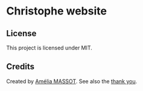 # Christophe website

## License

This project is licensed under MIT.

## Credits

Created by [Amélia MASSOT](https://github.com/Zveltana).
See also the [thank you](.github/thank-you.md).

